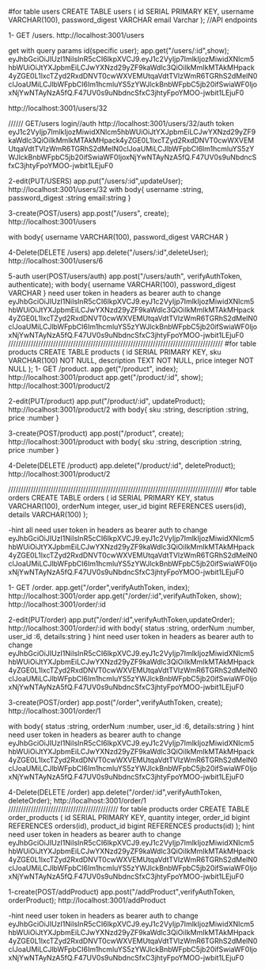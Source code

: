 #for table users
CREATE TABLE users (
id SERIAL PRIMARY KEY,
username VARCHAR(100),
password_digest VARCHAR
email Varchar
);
//API endpoints

1- GET /users.
http://localhost:3001/users

get with query params id(specific user);
app.get("/users/:id",show);
eyJhbGciOiJIUzI1NiIsInR5cCI6IkpXVCJ9.eyJ1c2VyIjp7ImlkIjozMiwidXNlcm5hbWUiOiJtYXJpbmEiLCJwYXNzd29yZF9kaWdlc3QiOiIkMmIkMTAkMHpack4yZGE0L1lxcTZyd2RxdDNVT0cwWXVEMUtqaVdtTVIzWmR6TGRhS2dMelN0clJoaUMiLCJlbWFpbCI6Im1hcmluYS5zYWJlckBnbWFpbC5jb20ifSwiaWF0IjoxNjYwNTAyNzA5fQ.F47UV0s9uNbdncSfxC3jhtyFpoYMOO-jwbit1LEjuF0

http://localhost:3001/users/32

//////
GET/users login//auth
http://localhost:3001/users/32/auth
token eyJ1c2VyIjp7ImlkIjozMiwidXNlcm5hbWUiOiJtYXJpbmEiLCJwYXNzd29yZF9kaWdlc3QiOiIkMmIkMTAkMHpack4yZGE0L1lxcTZyd2RxdDNVT0cwWXVEMUtqaVdtTVIzWmR6TGRhS2dMelN0clJoaUMiLCJlbWFpbCI6Im1hcmluYS5zYWJlckBnbWFpbC5jb20ifSwiaWF0IjoxNjYwNTAyNzA5fQ.F47UV0s9uNbdncSfxC3jhtyFpoYMOO-jwbit1LEjuF0

2-edit(PUT/USERS)
app.put("/users/:id",updateUser);
http://localhost:3001/users/32
with body{
username :string,
password_digest :string
email:string
}

3-create(POST/users)
app.post("/users", create);
http://localhost:3001/users

with body{
username VARCHAR(100),
password_digest VARCHAR
}

4-Delete(DELETE /users)
app.delete("/users/:id",deleteUser);
http://localhost:3001/users/6

5-auth user(POST/users/auth)
app.post("/users/auth", verifyAuthToken, authenticate);
with body{
username VARCHAR(100),
password_digest VARCHAR
}
need user token in headers as bearer auth to change
eyJhbGciOiJIUzI1NiIsInR5cCI6IkpXVCJ9.eyJ1c2VyIjp7ImlkIjozMiwidXNlcm5hbWUiOiJtYXJpbmEiLCJwYXNzd29yZF9kaWdlc3QiOiIkMmIkMTAkMHpack4yZGE0L1lxcTZyd2RxdDNVT0cwWXVEMUtqaVdtTVIzWmR6TGRhS2dMelN0clJoaUMiLCJlbWFpbCI6Im1hcmluYS5zYWJlckBnbWFpbC5jb20ifSwiaWF0IjoxNjYwNTAyNzA5fQ.F47UV0s9uNbdncSfxC3jhtyFpoYMOO-jwbit1LEjuF0
//////////////////////////////////////////////////////////////////////////////////////
#for table products
CREATE TABLE products (
id SERIAL PRIMARY KEY,
sku VARCHAR(100) NOT NULL,
description TEXT NOT NULL,
price integer NOT NULL
);
1- GET /product.
app.get("/product", index);
http://localhost:3001/product
app.get("/product/:id", show);
http://localhost:3001/product/2

2-edit(PUT/product)
app.put("/product/:id", updateProduct);
http://localhost:3001/product/2
with body{
sku :string,
description :string,
price :number
}

3-create(POST/product)
app.post("/product", create);
http://localhost:3001/product
with body{
sku :string,
description :string,
price :number
}

4-Delete(DELETE /product)
app.delete("/product/:id", deleteProduct);
http://localhost:3001/product/2

//////////////////////////////////////////////////////////////////////////////////////
#for table orders
CREATE TABLE orders (
id SERIAL PRIMARY KEY,
status VARCHAR(100),
orderNum integer,
user_id bigint REFERENCES users(id),
details VARCHAR(100)
);

-hint all need user token in headers as bearer auth to change
eyJhbGciOiJIUzI1NiIsInR5cCI6IkpXVCJ9.eyJ1c2VyIjp7ImlkIjozMiwidXNlcm5hbWUiOiJtYXJpbmEiLCJwYXNzd29yZF9kaWdlc3QiOiIkMmIkMTAkMHpack4yZGE0L1lxcTZyd2RxdDNVT0cwWXVEMUtqaVdtTVIzWmR6TGRhS2dMelN0clJoaUMiLCJlbWFpbCI6Im1hcmluYS5zYWJlckBnbWFpbC5jb20ifSwiaWF0IjoxNjYwNTAyNzA5fQ.F47UV0s9uNbdncSfxC3jhtyFpoYMOO-jwbit1LEjuF0

1- GET /order.
app.get("/order",verifyAuthToken, index);
http://localhost:3001/order
app.get("/order/:id",verifyAuthToken, show);
http://localhost:3001/order/:id

2-edit(PUT/order)
app.put("/order/:id",verifyAuthToken,updateOrder);
http://localhost:3001/order/:id
with body{
status :string,
orderNum :number,
user_id :6,
details:string
}
hint need user token in headers as bearer auth to change
eyJhbGciOiJIUzI1NiIsInR5cCI6IkpXVCJ9.eyJ1c2VyIjp7ImlkIjozMiwidXNlcm5hbWUiOiJtYXJpbmEiLCJwYXNzd29yZF9kaWdlc3QiOiIkMmIkMTAkMHpack4yZGE0L1lxcTZyd2RxdDNVT0cwWXVEMUtqaVdtTVIzWmR6TGRhS2dMelN0clJoaUMiLCJlbWFpbCI6Im1hcmluYS5zYWJlckBnbWFpbC5jb20ifSwiaWF0IjoxNjYwNTAyNzA5fQ.F47UV0s9uNbdncSfxC3jhtyFpoYMOO-jwbit1LEjuF0

3-create(POST/order)
app.post("/order",verifyAuthToken, create);
http://localhost:3001/order/1

with body{
status :string,
orderNum :number,
user_id :6,
details:string
}
hint need user token in headers as bearer auth to change
eyJhbGciOiJIUzI1NiIsInR5cCI6IkpXVCJ9.eyJ1c2VyIjp7ImlkIjozMiwidXNlcm5hbWUiOiJtYXJpbmEiLCJwYXNzd29yZF9kaWdlc3QiOiIkMmIkMTAkMHpack4yZGE0L1lxcTZyd2RxdDNVT0cwWXVEMUtqaVdtTVIzWmR6TGRhS2dMelN0clJoaUMiLCJlbWFpbCI6Im1hcmluYS5zYWJlckBnbWFpbC5jb20ifSwiaWF0IjoxNjYwNTAyNzA5fQ.F47UV0s9uNbdncSfxC3jhtyFpoYMOO-jwbit1LEjuF0

4-Delete(DELETE /order)
app.delete("/order/:id",verifyAuthToken, deleteOrder);
http://localhost:3001/order/1
////////////////////////////////////////////
for table products order
CREATE TABLE order_products (
id SERIAL PRIMARY KEY,
quantity integer,
order_id bigint REFERENCES orders(id),
product_id bigint REFERENCES products(id)
);
hint need user token in headers as bearer auth to change
eyJhbGciOiJIUzI1NiIsInR5cCI6IkpXVCJ9.eyJ1c2VyIjp7ImlkIjozMiwidXNlcm5hbWUiOiJtYXJpbmEiLCJwYXNzd29yZF9kaWdlc3QiOiIkMmIkMTAkMHpack4yZGE0L1lxcTZyd2RxdDNVT0cwWXVEMUtqaVdtTVIzWmR6TGRhS2dMelN0clJoaUMiLCJlbWFpbCI6Im1hcmluYS5zYWJlckBnbWFpbC5jb20ifSwiaWF0IjoxNjYwNTAyNzA5fQ.F47UV0s9uNbdncSfxC3jhtyFpoYMOO-jwbit1LEjuF0

1-create(POST/addProduct)
app.post("/addProduct",verifyAuthToken, orderProduct);
http://localhost:3001/addProduct

-hint need user token in headers as bearer auth to change
eyJhbGciOiJIUzI1NiIsInR5cCI6IkpXVCJ9.eyJ1c2VyIjp7ImlkIjozMiwidXNlcm5hbWUiOiJtYXJpbmEiLCJwYXNzd29yZF9kaWdlc3QiOiIkMmIkMTAkMHpack4yZGE0L1lxcTZyd2RxdDNVT0cwWXVEMUtqaVdtTVIzWmR6TGRhS2dMelN0clJoaUMiLCJlbWFpbCI6Im1hcmluYS5zYWJlckBnbWFpbC5jb20ifSwiaWF0IjoxNjYwNTAyNzA5fQ.F47UV0s9uNbdncSfxC3jhtyFpoYMOO-jwbit1LEjuF0
